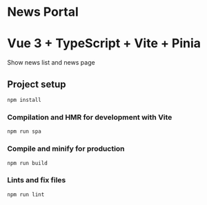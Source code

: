 # News Portal

# Vue 3 + TypeScript + Vite + Pinia

Show news list and news page

## Project setup

```
npm install
```

### Compilation and HMR for development with Vite

```
npm run spa
```

### Compile and minify for production

```
npm run build
```

### Lints and fix files

```
npm run lint
```

